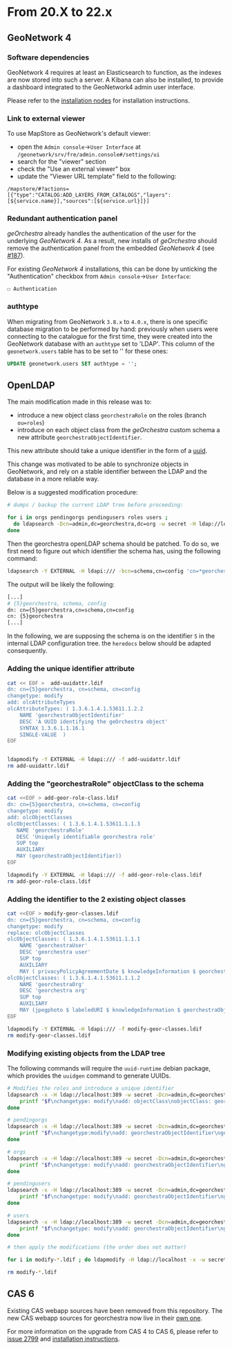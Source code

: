 # From 20.X to 22.x

## GeoNetwork 4

### Software dependencies

GeoNetwork 4 requires at least an Elasticsearch to function, as the indexes are
now stored into such a server. A Kibana can also be installed, to provide a
dashboard integrated to the GeoNetwork4 admin user interface.

Please refer to the [installation nodes](../../setup/geonetwork4.md) for installation instructions.

### Link to external viewer

To use MapStore as GeoNetwork's default viewer:
 * open the `Admin console`->`User Interface` at `/geonetwork/srv/fre/admin.console#/settings/ui`
 * search for the "viewer" section
 * check the "Use an external viewer" box
 * update the "Viewer URL template" field to the following:
```
/mapstore/#?actions=[{"type":"CATALOG:ADD_LAYERS_FROM_CATALOGS","layers":[${service.name}],"sources":[${service.url}]}]

```

### Redundant authentication panel

_geOrchestra_ already handles the authentication of the user for the underlying _GeoNetwork 4_. As a result, new installs of _geOrchestra_ should remove the authentication panel from the embedded _GeoNetwork 4_ (see [#187](https://github.com/georchestra/geonetwork/pull/187)).

For existing _GeoNetwork 4_ installations, this can be done by unticking the "Authentication" checkbox from `Admin console`->`User Interface`:
```
☐ Authentication
```

### authtype

When migrating from GeoNetwork `3.8.x` to `4.0.x`, there is one specific database migration to be performed by hand:
previously when users were connecting to the catalogue for the first time, they were created into the GeoNetwork database
with an `authtype` set to 'LDAP'. This column of the `geonetwork.users` table has to be set to '' for these ones:

```sql
UPDATE geonetwork.users SET authtype = '';
```

## OpenLDAP

The main modification made in this release was to:

* introduce a new object class `georchestraRole` on the roles (branch `ou=roles`)
* introduce on each object class from the _geOrchestra_ custom schema a new
  attribute `georchestraObjectIdentifier`.

This new attribute should take a unique identifier in the form of a [uuid](https://en.wikipedia.org/wiki/Universally_unique_identifier).

This change was motivated to be able to synchronize objects in GeoNetwork, and rely
on a stable identifier between the LDAP and the database in a more reliable way.

Below is a suggested modification procedure:


```bash
# dumps / backup the current LDAP tree before proceeding:

for i in orgs pendingorgs pendingusers roles users ;
  do ldapsearch -Dcn=admin,dc=georchestra,dc=org -w secret -H ldap://localhost:389 -bou=${i},dc=georchestra,dc=org > ${i}.ldif ;
done
```

Then the georchestra openLDAP schema should be patched. To do so, we first need
to figure out which identifier the schema has, using the following command:

```bash
ldapsearch -Y EXTERNAL -H ldapi:/// -bcn=schema,cn=config 'cn=*georchestra' 'cn'
```

The output will be likely the following:

```bash
[...]
# {5}georchestra, schema, config
dn: cn={5}georchestra,cn=schema,cn=config
cn: {5}georchestra
[...]
```
In the following, we are supposing the schema is on the identifier `5` in the internal LDAP configuration tree.
the `heredocs` below should be adapted consequently.

### Adding the unique identifier attribute

```bash
cat << EOF >  add-uuidattr.ldif
dn: cn={5}georchestra, cn=schema, cn=config
changetype: modify
add: olcAttributeTypes
olcAttributeTypes: ( 1.3.6.1.4.1.53611.1.2.2
    NAME 'georchestraObjectIdentifier'
    DESC 'A UUID identifying the geOrchestra object'
    SYNTAX 1.3.6.1.1.16.1
    SINGLE-VALUE  )
EOF


ldapmodify -Y EXTERNAL -H ldapi:/// -f add-uuidattr.ldif
rm add-uuidattr.ldif
```

### Adding the "georchestraRole" objectClass to the schema

```bash
cat <<EOF > add-geor-role-class.ldif
dn: cn={5}georchestra, cn=schema, cn=config
changetype: modify
add: olcObjectClasses
olcObjectClasses: ( 1.3.6.1.4.1.53611.1.1.3
   NAME 'georchestraRole'
   DESC 'Uniquely identifiable georchestra role'
   SUP top
   AUXILIARY
   MAY (georchestraObjectIdentifier))
EOF

ldapmodify -Y EXTERNAL -H ldapi:/// -f add-geor-role-class.ldif
rm add-geor-role-class.ldif
```

### Adding the identifier to the 2 existing object classes

```bash
cat <<EOF > modify-geor-classes.ldif
dn: cn={5}georchestra, cn=schema, cn=config
changetype: modify
replace: olcObjectClasses
olcObjectClasses: ( 1.3.6.1.4.1.53611.1.1.1
    NAME 'georchestraUser'
    DESC 'georchestra user'
    SUP top
    AUXILIARY
    MAY ( privacyPolicyAgreementDate $ knowledgeInformation $ georchestraObjectIdentifier ))
olcObjectClasses: ( 1.3.6.1.4.1.53611.1.1.2
    NAME 'georchestraOrg'
    DESC 'georchestra org'
    SUP top
    AUXILIARY
    MAY (jpegphoto $ labeledURI $ knowledgeInformation $ georchestraObjectIdentifier))
EOF

ldapmodify -Y EXTERNAL -H ldapi:/// -f modify-geor-classes.ldif
rm modify-geor-classes.ldif
```

### Modifying existing objects from the LDAP tree

The following commands will require the `uuid-runtime` debian package,
which provides the `uuidgen` command to generate UUIDs.

```bash
# Modifies the roles and introduce a unique identifier
ldapsearch -x -H ldap://localhost:389 -w secret -Dcn=admin,dc=georchestra,dc=org -o ldif-wrap=no -b "ou=roles,dc=georchestra,dc=org" dn |grep "^dn: cn=" | while read f ; do
    printf "$f\nchangetype: modify\nadd: objectClass\nobjectClass: georchestraRole\n-\nadd: georchestraObjectIdentifier\ngeorchestraObjectIdentifier: $(uuidgen)\n\n" >> modify-roles.ldif
done

# pendingorgs
ldapsearch -x -H ldap://localhost:389 -w secret -Dcn=admin,dc=georchestra,dc=org -o ldif-wrap=no -b "ou=pendingorgs,dc=georchestra,dc=org" ObjectClass=georchestraOrg o |grep "^dn: o=" | while read f ; do
    printf "$f\nchangetype:modify\nadd: georchestraObjectIdentifier\ngeorchestraObjectIdentifier: $(uuidgen)\n\n" >> modify-pendingorgs.ldif
done

# orgs
ldapsearch -x -H ldap://localhost:389 -w secret -Dcn=admin,dc=georchestra,dc=org -o ldif-wrap=no -b "ou=orgs,dc=georchestra,dc=org" ObjectClass=georchestraOrg o |grep "^dn: o=" | while read f ; do
    printf "$f\nchangetype: modify\nadd: georchestraObjectIdentifier\ngeorchestraObjectIdentifier: $(uuidgen)\n\n" >> modify-orgs.ldif
done

# pendingusers
ldapsearch -x -H ldap://localhost:389 -w secret -Dcn=admin,dc=georchestra,dc=org -o ldif-wrap=no -b "ou=pendingusers,dc=georchestra,dc=org" ObjectClass=georchestraUser uid |grep "^dn: uid=" | while read f ; do
    printf "$f\nchangetype: modify\nadd: georchestraObjectIdentifier\ngeorchestraObjectIdentifier: $(uuidgen)\n\n" >> modify-pendingusers.ldif
done

# users
ldapsearch -x -H ldap://localhost:389 -w secret -Dcn=admin,dc=georchestra,dc=org -o ldif-wrap=no -b "ou=users,dc=georchestra,dc=org" ObjectClass=georchestraUser uid |grep "^dn: uid=" | while read f ; do
    printf "$f\nchangetype: modify\nadd: georchestraObjectIdentifier\ngeorchestraObjectIdentifier: $(uuidgen)\n\n" >> modify-users.ldif
done

# then apply the modifications (the order does not matter)

for i in modify-*.ldif ; do ldapmodify -H ldap://localhost -x -w secret -Dcn=admin,dc=georchestra,dc=org -f ${i} ; done

rm modify-*.ldif
```

## CAS 6

Existing CAS webapp sources have been removed from this repository. The new CAS webapp sources for georchestra now live in their [own one](https://github.com/georchestra/georchestra-cas-server).

For more information on the upgrade from CAS 4 to CAS 6, please refer to [issue 2799](https://github.com/georchestra/georchestra/issues/2799) and [installation instructions](../../setup/cas6.md).
